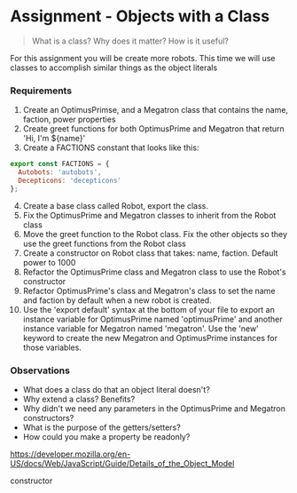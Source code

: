 # Assignment - Objects with a Class

>  What is a class? Why does it matter? How is it useful?

For this assignment you will be create more robots.  This time we will use classes to accomplish similar things as the object literals


### Requirements

1. Create an OptimusPrimse, and a Megatron class that contains the name, faction, power properties
2. Create greet functions for both OptimusPrime and Megatron that return 'Hi, I'm ${name}'
3. Create a FACTIONS constant that looks like this:
```javascript
export const FACTIONS = {
  Autobots: 'autobots',
  Decepticons: 'decepticons'
};
```
4. Create a base class called Robot, export the class.
5. Fix the OptimusPrime and Megatron classes to inherit from the Robot class
6. Move the greet function to the Robot class.  Fix the other objects so they use the greet functions from the Robot class
7. Create a constructor on Robot class that takes: name, faction.  Default power to 1000
8. Refactor the OptimusPrime class and Megatron class to use the Robot's constructor
9. Refactor OptimusPrime's class and Megatron's class to set the name and faction by default when a new robot is created.
10. Use the 'export default' syntax at the bottom of your file to export an instance variable for OptimusPrime named 'optimusPrime' and another instance variable for Megatron named 'megatron'.  Use the 'new' keyword to create the new Megatron and OptimusPrime instances for those variables.


### Observations

* What does a class do that an object literal doesn't?
* Why extend a class? Benefits?
* Why didn't we need any parameters in the OptimusPrime and Megatron constructors?
* What is the purpose of the getters/setters?
* How could you make a property be readonly?

https://developer.mozilla.org/en-US/docs/Web/JavaScript/Guide/Details_of_the_Object_Model

constructor
